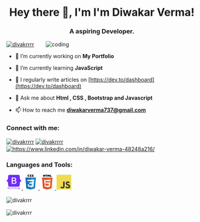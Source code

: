 <h1 align="center">Hey there 👋, I'm I'm Diwakar Verma!</h1>
<h3 align="center">A aspiring Developer.</h3>
<img align="right" alt="coding" width="400" src="https://indoanalytica.com/static/images/data-science-5.gif">
<p align="left"> <a href="https://twitter.com/divakrrrr" target="blank"><img src="https://img.shields.io/twitter/follow/divakrrrr?logo=twitter&style=for-the-badge" alt="divakrrrr" /></a> </p>

- 🔭 I’m currently working on **My Portfolio**

- 🌱 I’m currently learning **JavaScript**

- 📝 I regularly write articles on [https://dev.to/dashboard](https://dev.to/dashboard)

- 💬 Ask me about **Html , CSS , Bootstrap and Javascript**

- 📫 How to reach me **diwakarverma737@gmail.com**

<h3 align="left">Connect with me:</h3>
<p align="left">
<a href="https://dev.to/divakrrrr" target="blank"><img align="center" src="https://raw.githubusercontent.com/rahuldkjain/github-profile-readme-generator/master/src/images/icons/Social/devto.svg" alt="divakrrrr" height="30" width="40" /></a>
<a href="https://twitter.com/divakrrrr" target="blank"><img align="center" src="https://raw.githubusercontent.com/rahuldkjain/github-profile-readme-generator/master/src/images/icons/Social/twitter.svg" alt="divakrrrr" height="30" width="40" /></a>
<a href="https://linkedin.com/in/https://www.linkedin.com/in/diwakar-verma-48248a216/" target="blank"><img align="center" src="https://raw.githubusercontent.com/rahuldkjain/github-profile-readme-generator/master/src/images/icons/Social/linked-in-alt.svg" alt="https://www.linkedin.com/in/diwakar-verma-48248a216/" height="30" width="40" /></a>
</p>

<h3 align="left">Languages and Tools:</h3>
<p align="left"> <a href="https://getbootstrap.com" target="_blank" rel="noreferrer"> <img src="https://raw.githubusercontent.com/devicons/devicon/master/icons/bootstrap/bootstrap-plain-wordmark.svg" alt="bootstrap" width="40" height="40"/> </a> <a href="https://www.w3schools.com/css/" target="_blank" rel="noreferrer"> <img src="https://raw.githubusercontent.com/devicons/devicon/master/icons/css3/css3-original-wordmark.svg" alt="css3" width="40" height="40"/> </a> <a href="https://www.w3.org/html/" target="_blank" rel="noreferrer"> <img src="https://raw.githubusercontent.com/devicons/devicon/master/icons/html5/html5-original-wordmark.svg" alt="html5" width="40" height="40"/> </a> <a href="https://developer.mozilla.org/en-US/docs/Web/JavaScript" target="_blank" rel="noreferrer"> <img src="https://raw.githubusercontent.com/devicons/devicon/master/icons/javascript/javascript-original.svg" alt="javascript" width="40" height="40"/> </a> </p>

<p><img align="center" src="https://github-readme-stats.vercel.app/api/top-langs?username=divakrrr&show_icons=true&locale=en&layout=compact" alt="divakrrr" /></p>

<p><img align="center" src="https://github-readme-streak-stats.herokuapp.com/?user=divakrrr&" alt="divakrrr" /></p>
